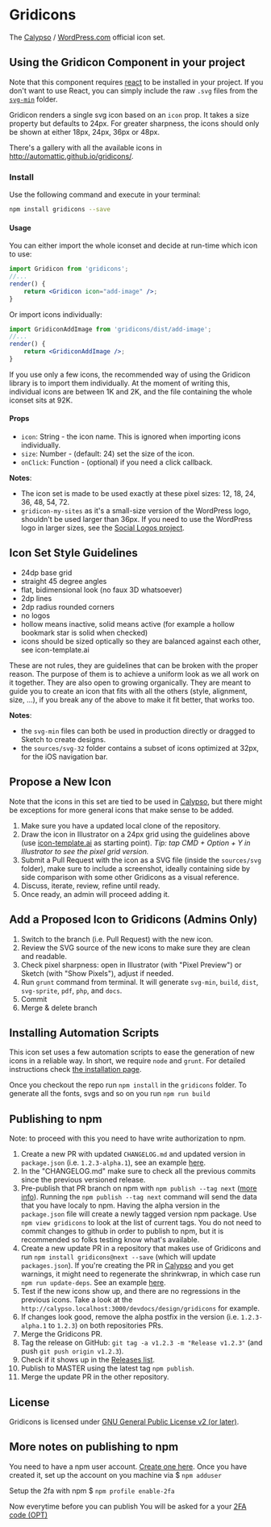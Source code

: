 # Gridicons

The [Calypso](https://github.com/Automattic/wp-calypso/) / [WordPress.com](https://wordpress.com) official icon set.

## Using the Gridicon Component in your project

Note that this component requires [react](https://www.npmjs.com/package/react) to be installed in your project. If you don't want to use React, you can simply include the raw `.svg` files from the [`svg-min`](https://github.com/Automattic/gridicons/tree/trunk/svg-min) folder.

Gridicon renders a single svg icon based on an `icon` prop. It takes a size property but defaults to 24px. For greater sharpness, the icons should only be shown at either 18px, 24px, 36px or 48px.

There's a gallery with all the available icons in http://automattic.github.io/gridicons/.

### Install

Use the following command and execute in your terminal:

```sh
npm install gridicons --save
```

#### Usage

You can either import the whole iconset and decide at run-time which icon to use:

```jsx
import Gridicon from 'gridicons';
//...
render() {
    return <Gridicon icon="add-image" />;
}
```

Or import icons individually:

```jsx
import GridiconAddImage from 'gridicons/dist/add-image';
//...
render() {
    return <GridiconAddImage />;
}
```

If you use only a few icons, the recommended way of using the Gridicon library is to import them individually. At the moment of writing this, individual icons are between 1K and 2K, and the file containing the whole iconset sits at 92K.

#### Props

* `icon`: String - the icon name. This is ignored when importing icons individually.
* `size`: Number - (default: 24) set the size of the icon.
* `onClick`: Function - (optional) if you need a click callback.

**Notes**:

* The icon set is made to be used exactly at these pixel sizes: 12, 18, 24, 36, 48, 54, 72.
* `gridicon-my-sites` as it's a small-size version of the WordPress logo, shouldn't be used larger than 36px. If you need to use the WordPress logo in larger sizes, see the [Social Logos project](https://github.com/Automattic/social-logos).

## Icon Set Style Guidelines

- 24dp base grid
- straight 45 degree angles
- flat, bidimensional look (no faux 3D whatsoever)
- 2dp lines
- 2dp radius rounded corners
- no logos
- hollow means inactive, solid means active (for example a hollow bookmark star is solid when checked)
- icons should be sized optically so they are balanced against each other, see icon-template.ai

These are not rules, they are guidelines that can be broken with the proper reason. The purpose of them is to achieve a uniform look as we all work on it together. They are also open to growing organically. They are meant to guide you to create an icon that fits with all the others (style, alignment, size, ...), if you break any of the above to make it fit better, that works too.

**Notes**:

* the `svg-min` files can both be used in production directly or dragged to Sketch to create designs.
* the `sources/svg-32` folder contains a subset of icons optimized at 32px, for the iOS navigation bar.


## Propose a New Icon

Note that the icons in this set are tied to be used in [Calypso](https://github.com/Automattic/wp-calypso/), but there might be exceptions for more general icons that make sense to be added.

1. Make sure you have a updated local clone of the repository.
2. Draw the icon in Illustrator on a 24px grid using the guidelines above (use [icon-template.ai](https://github.com/Automattic/gridicons/wiki/Icon-Template) as starting point).
   _Tip: tap CMD + Option + Y in Illustrator to see the pixel grid version._
3. Submit a Pull Request with the icon as a SVG file (inside the `sources/svg` folder), make sure to include a screenshot, ideally containing side by side comparison with some other Gridicons as a visual reference.
4. Discuss, iterate, review, refine until ready.
5. Once ready, an admin will proceed adding it.


## Add a Proposed Icon to Gridicons (Admins Only)

1. Switch to the branch (i.e. Pull Request) with the new icon.
2. Review the SVG source of the new icons to make sure they are clean and readable.
3. Check pixel sharpness: open in Illustrator (with "Pixel Preview") or Sketch (with "Show Pixels"), adjust if needed.
4. Run `grunt` command from terminal. It will generate `svg-min`, `build`, `dist`, `svg-sprite`, `pdf`, `php`, and `docs`.
5. Commit
6. Merge & delete branch


## Installing Automation Scripts

This icon set uses a few automation scripts to ease the generation of new icons in a reliable way. In short, we require `node` and `grunt`. For detailed instructions check [the installation page](https://github.com/Automattic/gridicons/wiki/Installation).

Once you checkout the repo run `npm install` in the `gridicons` folder.
To generate all the fonts, svgs and so on you run `npm run build`

## Publishing to npm

Note: to proceed with this you need to have write authorization to npm.

1. Create a new PR with updated `CHANGELOG.md` and updated version in `package.json` (i.e. `1.2.3-alpha.1`), see an example [here](https://github.com/Automattic/gridicons/pull/275).
2. In the "CHANGELOG.md" make sure to check all the previous commits since the previous versioned release.
3. Pre-publish that PR branch on npm with `npm publish --tag next` ([more info](https://docs.npmjs.com/cli/dist-tag)). Running the `npm publish --tag next` command will send the data that you have localy to npm. Having the alpha version in the `package.json` file will create a newly tagged version npm package. Use `npm view gridicons` to look at the list of current tags. You do not need to commit changes to github in order to publish to npm, but it is recommended so folks testing know what's available.
4. Create a new update PR in a repository that makes use of Gridicons and run `npm install gridicons@next --save` (which will update `packages.json`). If you're creating the PR in [Calypso](https://github.com/Automattic/wp-calypso) and you get warnings, it might need to regenerate the shrinkwrap, in which case run `npm run update-deps`. See an example [here](https://github.com/Automattic/wp-calypso/pull/17601).
5. Test if the new icons show up, and there are no regressions in the previous icons. Take a look at the `http://calypso.localhost:3000/devdocs/design/gridicons` for example.
6. If changes look good, remove the alpha postfix in the version (i.e. `1.2.3-alpha.1` to `1.2.3`) on both repositories PRs.
7. Merge the Gridicons PR.
8. Tag the release on GitHub: `git tag -a v1.2.3 -m "Release v1.2.3"` (and push `git push origin v1.2.3`).
9. Check if it shows up in the [Releases list](https://github.com/Automattic/gridicons/releases).
10. Publish to MASTER using the latest tag `npm publish`.
11. Merge the update PR in the other repository.

## License

Gridicons is licensed under [GNU General Public License v2 (or later)](./LICENSE.md).

## More notes on publishing to npm
You need to have a npm user account. [Create one here](https://www.npmjs.com/signup).
Once you have created it, set up the account on you machine via
$ `npm adduser`

Setup the 2fa with npm
$ `npm profile enable-2fa`

Now everytime before you can publish
You will be asked for a your [2FA code (OPT)](https://en.wikipedia.org/wiki/One-time_password)
